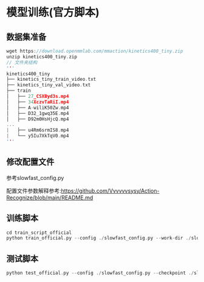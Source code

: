 # 模型训练(官方脚本)
## 数据集准备
```c
wget https://download.openmmlab.com/mmaction/kinetics400_tiny.zip
unzip kinetics400_tiny.zip
// 文件夹结构
'''
kinetics400_tiny
├── kinetics_tiny_train_video.txt
├── kinetics_tiny_val_video.txt
├── train
│   ├── 27_CSXByd3s.mp4
│   ├── 34XczvTaRiI.mp4
│   ├── A-wiliK50Zw.mp4
│   ├── D32_1gwq35E.mp4
│   ├── D92m0HsHjcQ.mp4
...
|   ├── u4Rm6srmIS8.mp4
|   └── y5Iu7XkTqV0.mp4
'''
```
## 修改配置文件
参考slowfast_config.py

配置文件参数解释参考:https://github.com/Vvvvvvsysy/Action-Recognize/blob/main/README.md
## 训练脚本
```c
cd train_script_official
python train_official.py --config ./slowfast_config.py --work-dir ./slowfast
```
## 测试脚本
```c
python test_official.py --config ./slowfast_config.py --checkpoint ./slowfast/epoch_10.pth --work-dir ./slowfast
```






